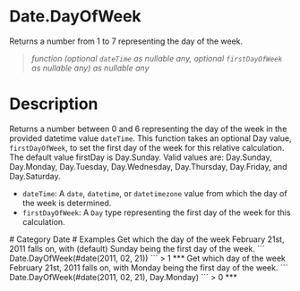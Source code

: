 ﻿# Date.DayOfWeek
Returns a number from 1 to 7 representing the day of the week.
> _function (optional <code>dateTime</code> as nullable any, optional <code>firstDayOfWeek</code> as nullable any) as nullable any_
# Description 
Returns a number between 0 and 6 representing the day of the week in the provided datetime value <code>dateTime</code>. 
 This function takes an optional Day value, <code>firstDayOfWeek</code>, to set the first day of the week for this relative calculation. The default value firstDay is Day.Sunday. 
Valid values are: Day.Sunday, Day.Monday, Day.Tuesday, Day.Wednesday, Day.Thursday, Day.Friday, and Day.Saturday.
  <ul>
        <li><code>dateTime</code>: A <code>date</code>, <code>datetime</code>, or <code>datetimezone</code> value from which the day of the week is determined.</li>        
        <li><code>firstDayOfWeek</code>: A <code>Day</code> type representing the first day of the week for this calculation.</li>        
      </ul>
# Category 
Date
# Examples 
Get which the day of the week  February 21st, 2011 falls on, with (default) Sunday being the first day of the week.
```
Date.DayOfWeek(#date(2011, 02, 21))
```
> 1
***
Get which day of the week February 21st, 2011 falls on, with Monday being the first day of the week.
```
Date.DayOfWeek(#date(2011, 02, 21), Day.Monday)
```
> 0
***
